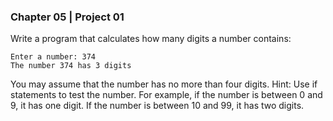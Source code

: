 ### Chapter 05 | Project 01
Write a program that calculates how many digits a number contains:
```
Enter a number: 374
The number 374 has 3 digits
```
You may assume that the number has no more than four digits. Hint: Use if statements to
test the number. For example, if the number is between 0 and 9, it has one digit. If the number 
is between 10 and 99, it has two digits.
